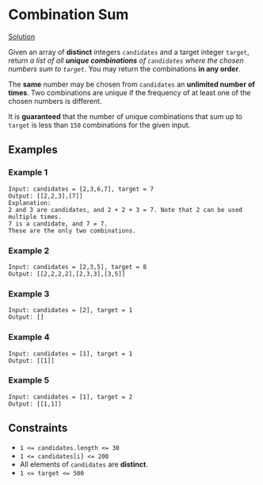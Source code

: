 # Combination Sum
[Solution](../../solutions/week1/CombinationSum.kt)

Given an array of **distinct** integers `candidates` and a target integer `target`, return *a list of all **unique combinations** of `candidates` where the chosen numbers sum to `target`*. You may return the combinations **in any order**.

The **same** number may be chosen from `candidates` an **unlimited number of times**. Two combinations are unique if the frequency of at least one of the chosen numbers is different.

It is **guaranteed** that the number of unique combinations  that sum up to `target` is less than `150` combinations for the given input.

## Examples
### Example 1
```
Input: candidates = [2,3,6,7], target = 7
Output: [[2,2,3],[7]]
Explanation:
2 and 3 are candidates, and 2 + 2 + 3 = 7. Note that 2 can be used multiple times.
7 is a candidate, and 7 = 7.
These are the only two combinations.
```

### Example 2
```
Input: candidates = [2,3,5], target = 8
Output: [[2,2,2,2],[2,3,3],[3,5]]
```

### Example 3
```
Input: candidates = [2], target = 1
Output: []
```

### Example 4
```
Input: candidates = [1], target = 1
Output: [[1]]
```

### Example 5
```
Input: candidates = [1], target = 2
Output: [[1,1]]
```

## Constraints

- `1 <= candidates.length <= 30`
- `1 <= candidates[i] <= 200`
- All elements of `candidates` are **distinct**.
- `1 <= target <= 500`

